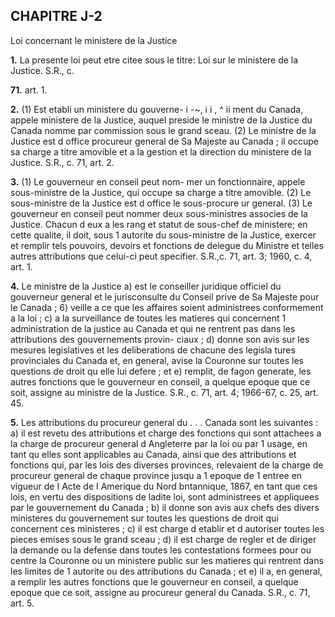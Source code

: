 
## CHAPITRE J-2
Loi concernant le ministere de la Justice

**1.** La presente loi peut etre citee sous le
titre: Loi sur le ministere de la Justice. S.R., c.

**71.** art. 1.

**2.** (1) Est etabli un ministere du gouverne-
i -~, i i , ^ ii
ment du Canada, appele ministere de la
Justice, auquel preside le ministre de la
Justice du Canada nomme par commission
sous le grand sceau.
(2) Le ministre de la Justice est d office
procureur general de Sa Majeste au Canada ;
il occupe sa charge a titre amovible et a la
gestion et la direction du ministere de la
Justice. S.R., c. 71, art. 2.

**3.** (1) Le gouverneur en conseil peut nom-
mer un fonctionnaire, appele sous-ministre de
la Justice, qui occupe sa charge a titre
amovible.
(2) Le sous-ministre de la Justice est d office
le sous-procure ur general.
(3) Le gouverneur en conseil peut nommer
deux sous-ministres associes de la Justice.
Chacun d eux a les rang et statut de sous-chef
de ministere; en cette qualite, il doit, sous
1 autorite du sous-ministre de la Justice,
exercer et remplir tels pouvoirs, devoirs et
fonctions de delegue du Ministre et telles
autres attributions que celui-ci peut specifier.
S.R.,c. 71, art. 3; 1960, c. 4, art. 1.

**4.** Le ministre de la Justice
a) est le conseiller juridique officiel du
gouverneur general et le jurisconsulte du
Conseil prive de Sa Majeste pour le Canada ;
6) veille a ce que les affaires
soient administrees conformement a la loi ;
c) a la surveillance de toutes les matieres
qui concernent 1 administration de la justice
au Canada et qui ne rentrent pas dans les
attributions des gouvernements provin-
ciaux ;
d) donne son avis sur les mesures legislatives
et les deliberations de chacune des legisla
tures provinciales du Canada et, en general,
avise la Couronne sur toutes les questions
de droit qu elle lui defere ; et
e) remplit, de fagon generate, les autres
fonctions que le gouverneur en conseil, a
quelque epoque que ce soit, assigne au
ministre de la Justice. S.R., c. 71, art. 4;
1966-67, c. 25, art. 45.

**5.** Les attributions du procureur general du
. . .
Canada sont les suivantes :
a) il est revetu des attributions et charge
des fonctions qui sont attachees a la charge
de procureur general d Angleterre par la loi
ou par 1 usage, en tant qu elles sont
applicables au Canada, ainsi que des
attributions et fonctions qui, par les lois des
diverses provinces, relevaient de la charge
de procureur general de chaque province
jusqu a 1 epoque de 1 entree en vigueur de
I Acte de I Amerique du Nord bntannique,
1867, en tant que ces lois, en vertu des
dispositions de ladite loi, sont administrees
et appliquees par le gouvernement du
Canada ;
b) il donne son avis aux chefs des divers
ministeres du gouvernement sur toutes les
questions de droit qui concernent ces
ministeres ;
c) il est charge d etablir et d autoriser toutes
les pieces emises sous le grand sceau ;
d) il est charge de regler et de diriger la
demande ou la defense dans toutes les
contestations formees pour ou centre la
Couronne ou un ministere public sur les
matieres qui rentrent dans les limites de
1 autorite ou des attributions du Canada ;
et
e) il a, en general, a remplir les autres
fonctions que le gouverneur en conseil, a
quelque epoque que ce soit, assigne au
procureur general du Canada. S.R., c. 71,
art. 5.
